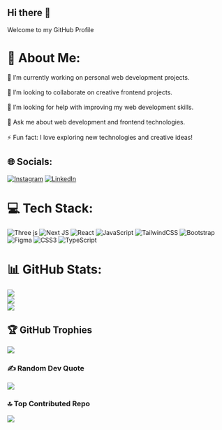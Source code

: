 ## Hi there 👋

Welcome to my GitHub Profile

# 💫 About Me:
🔭 I’m currently working on personal web development projects.<br><br>👯 I’m looking to collaborate on creative frontend projects.<br><br>🤝 I’m looking for help with improving my web development skills.<br><br>💬 Ask me about web development and frontend technologies.<br><br>⚡ Fun fact: I love exploring new technologies and creative ideas!<br>


## 🌐 Socials:
[![Instagram](https://img.shields.io/badge/Instagram-%23E4405F.svg?logo=Instagram&logoColor=white)](https://instagram.com/imahdi_2006) [![LinkedIn](https://img.shields.io/badge/LinkedIn-%230077B5.svg?logo=linkedin&logoColor=white)](https://linkedin.com/in/mahdi-mahmoudzadeh-6583112a1) 

# 💻 Tech Stack:
![Three js](https://img.shields.io/badge/threejs-black?style=flat&logo=three.js&logoColor=white) ![Next JS](https://img.shields.io/badge/Next-black?style=flat&logo=next.js&logoColor=white)
![React](https://img.shields.io/badge/react-%2320232a.svg?style=flat&logo=react&logoColor=%2361DAFB) ![JavaScript](https://img.shields.io/badge/javascript-%23323330.svg?style=flat&logo=javascript&logoColor=%23F7DF1E) ![TailwindCSS](https://img.shields.io/badge/tailwindcss-%2338B2AC.svg?style=flat&logo=tailwind-css&logoColor=white) ![Bootstrap](https://img.shields.io/badge/bootstrap-%238511FA.svg?style=flat&logo=bootstrap&logoColor=white) ![Figma](https://img.shields.io/badge/figma-%23F24E1E.svg?style=flat&logo=figma&logoColor=white) ![CSS3](https://img.shields.io/badge/css3-%231572B6.svg?style=flat&logo=css3&logoColor=white) ![TypeScript](https://img.shields.io/badge/typescript-%23007ACC.svg?style=flat&logo=typescript&logoColor=white) 
# 📊 GitHub Stats:
![](https://github-readme-stats.vercel.app/api?username=imahdi2006&theme=react&hide_border=false&include_all_commits=false&count_private=false)<br/>
![](https://github-readme-streak-stats.herokuapp.com/?user=imahdi2006&theme=react&hide_border=false)<br/>
![](https://github-readme-stats.vercel.app/api/top-langs/?username=imahdi2006&theme=react&hide_border=false&include_all_commits=false&count_private=false&layout=compact)

## 🏆 GitHub Trophies
![](https://github-profile-trophy.vercel.app/?username=imahdi2006&theme=onedark&no-frame=false&no-bg=true&margin-w=4)

### ✍️ Random Dev Quote
![](https://quotes-github-readme.vercel.app/api?type=horizontal&theme=light)

### 🔝 Top Contributed Repo
![](https://github-contributor-stats.vercel.app/api?username=imahdi2006&limit=5&theme=react&combine_all_yearly_contributions=true)

<!-- Proudly created with GPRM ( https://gprm.itsvg.in ) -->

